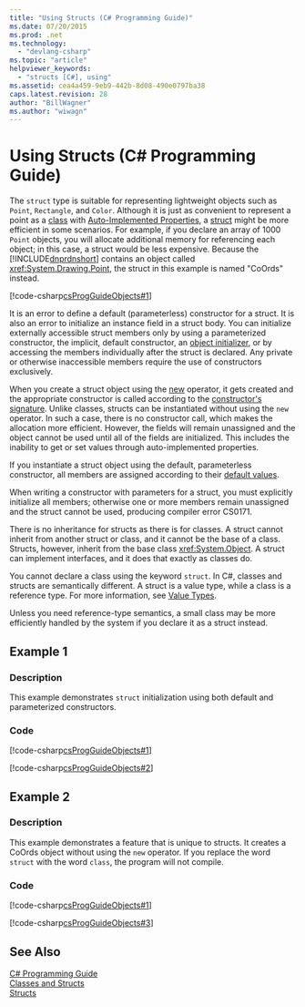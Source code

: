 ```yaml
---
title: "Using Structs (C# Programming Guide)"
ms.date: 07/20/2015
ms.prod: .net
ms.technology: 
  - "devlang-csharp"
ms.topic: "article"
helpviewer_keywords: 
  - "structs [C#], using"
ms.assetid: cea4a459-9eb9-442b-8d08-490e0797ba38
caps.latest.revision: 28
author: "BillWagner"
ms.author: "wiwagn"
---
```

# Using Structs (C# Programming Guide)
The `struct` type is suitable for representing lightweight objects such as `Point`, `Rectangle`, and `Color`. Although it is just as convenient to represent a point as a [class](../../../csharp/language-reference/keywords/class.md) with [Auto-Implemented Properties](../../../csharp/programming-guide/classes-and-structs/auto-implemented-properties.md), a [struct](../../../csharp/language-reference/keywords/struct.md) might be more efficient in some scenarios. For example, if you declare an array of 1000 `Point` objects, you will allocate additional memory for referencing each object; in this case, a struct would be less expensive. Because the [!INCLUDE[dnprdnshort](~/includes/dnprdnshort-md.md)] contains an object called <xref:System.Drawing.Point>, the struct in this example is named "CoOrds" instead.  
  
 [!code-csharp[csProgGuideObjects#1](../../../csharp/programming-guide/classes-and-structs/codesnippet/CSharp/using-structs_1.cs)]  
  
 It is an error to define a default (parameterless) constructor for a struct. It is also an error to initialize an instance field in a struct body. You can initialize externally accessible struct members only by using a parameterized constructor, the implicit, default constructor, an [object initializer](../../../csharp/programming-guide/classes-and-structs/object-and-collection-initializers.md), or by accessing the members individually after the struct is declared. Any private or otherwise inaccessible members require the use of constructors exclusively.
  
 When you create a struct object using the [new](../../../csharp/language-reference/keywords/new.md) operator, it gets created and the appropriate constructor is called according to the [constructor's signature](../../../csharp/programming-guide/classes-and-structs/constructors.md#constructor-syntax). Unlike classes, structs can be instantiated without using the `new` operator. In such a case, there is no constructor call, which makes the allocation more efficient. However, the fields will remain unassigned and the object cannot be used until all of the fields are initialized. This includes the inability to get or set values through auto-implemented properties.
 
 If you instantiate a struct object using the default, parameterless constructor, all members are assigned according to their [default values](../../../csharp/programming-guide/statements-expressions-operators/default-value-expressions.md).
  
 When writing a constructor with parameters for a struct, you must explicitly initialize all members; otherwise one or more members remain unassigned and the struct cannot be used, producing compiler error CS0171.  
  
 There is no inheritance for structs as there is for classes. A struct cannot inherit from another struct or class, and it cannot be the base of a class. Structs, however, inherit from the base class <xref:System.Object>. A struct can implement interfaces, and it does that exactly as classes do.  
  
 You cannot declare a class using the keyword `struct`. In C#, classes and structs are semantically different. A struct is a value type, while a class is a reference type. For more information, see [Value Types](../../../csharp/language-reference/keywords/value-types.md).  
  
 Unless you need reference-type semantics, a small class may be more efficiently handled by the system if you declare it as a struct instead.  
  
## Example 1  
  
### Description  
 This example demonstrates `struct` initialization using both default and parameterized constructors.  
  
### Code  
 [!code-csharp[csProgGuideObjects#1](../../../csharp/programming-guide/classes-and-structs/codesnippet/CSharp/using-structs_1.cs)]  
  
 [!code-csharp[csProgGuideObjects#2](../../../csharp/programming-guide/classes-and-structs/codesnippet/CSharp/using-structs_2.cs)]  
  
## Example 2  
  
### Description  
 This example demonstrates a feature that is unique to structs. It creates a CoOrds object without using the `new` operator. If you replace the word `struct` with the word `class`, the program will not compile.  
  
### Code  
 [!code-csharp[csProgGuideObjects#1](../../../csharp/programming-guide/classes-and-structs/codesnippet/CSharp/using-structs_1.cs)]  
  
 [!code-csharp[csProgGuideObjects#3](../../../csharp/programming-guide/classes-and-structs/codesnippet/CSharp/using-structs_3.cs)]  
  
## See Also  
 [C# Programming Guide](../../../csharp/programming-guide/index.md)  
 [Classes and Structs](../../../csharp/programming-guide/classes-and-structs/index.md)  
 [Structs](../../../csharp/programming-guide/classes-and-structs/structs.md)
